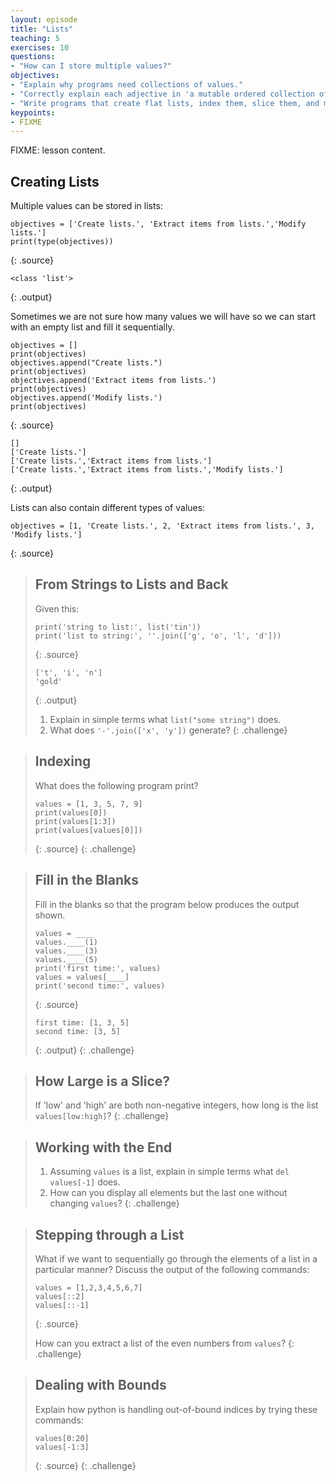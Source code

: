 ```yaml
---
layout: episode
title: "Lists"
teaching: 5
exercises: 10
questions:
- "How can I store multiple values?"
objectives:
- "Explain why programs need collections of values."
- "Correctly explain each adjective in 'a mutable ordered collection of heterogeneous values'."
- "Write programs that create flat lists, index them, slice them, and modify them through assignment and method calls."
keypoints:
- FIXME
---
```

FIXME: lesson content.

## Creating Lists

Multiple values can be stored in lists:

~~~
objectives = ['Create lists.', 'Extract items from lists.','Modify lists.']
print(type(objectives))
~~~
{: .source}

~~~
<class 'list'>
~~~
{: .output}

Sometimes we are not sure how many values we will have so we can start with an empty list and fill it sequentially.

~~~
objectives = []
print(objectives)
objectives.append("Create lists.")
print(objectives)
objectives.append('Extract items from lists.')
print(objectives)
objectives.append('Modify lists.')
print(objectives)
~~~
{: .source}

~~~
[]
['Create lists.']
['Create lists.','Extract items from lists.']
['Create lists.','Extract items from lists.','Modify lists.']
~~~
{: .output}

Lists can also contain different types of values:

~~~
objectives = [1, 'Create lists.', 2, 'Extract items from lists.', 3, 'Modify lists.']
~~~
{: .source}

> ## From Strings to Lists and Back
>
> Given this:
>
> ~~~
> print('string to list:', list('tin'))
> print('list to string:', ''.join(['g', 'o', 'l', 'd']))
> ~~~
> {: .source}
>
> ~~~
> ['t', 'i', 'n']
> 'gold'
> ~~~
> {: .output}
>
> 1. Explain in simple terms what `list("some string")` does.
> 2. What does `'-'.join(['x', 'y'])` generate?
{: .challenge}

> ## Indexing
>
> What does the following program print?
>
> ~~~
> values = [1, 3, 5, 7, 9]
> print(values[0])
> print(values[1:3])
> print(values[values[0]])
> ~~~
> {: .source}
{: .challenge}


> ## Fill in the Blanks
>
> Fill in the blanks so that the program below produces the output shown.
>
> ~~~
> values = ____
> values.____(1)
> values.____(3)
> values.____(5)
> print('first time:', values)
> values = values[____]
> print('second time:', values)
> ~~~
> {: .source}
>
> ~~~
> first time: [1, 3, 5]
> second time: [3, 5]
> ~~~
> {: .output}
{: .challenge}

> ## How Large is a Slice?
>
> If 'low' and 'high' are both non-negative integers,
> how long is the list `values[low:high]`?
{: .challenge}


> ## Working with the End
>
> 1. Assuming `values` is a list,
> explain in simple terms what `del values[-1]` does.
> 2. How can you display all elements but the last one without changing `values`?
{: .challenge}

> ## Stepping through a List
>
> What if we want to sequentially go through the elements of a list in a particular manner?
> Discuss the output of the following commands:
>
> ~~~
> values = [1,2,3,4,5,6,7]
> values[::2]
> values[::-1]
> ~~~
> {: .source}
>
> How can you extract a list of the even numbers from `values`?
{: .challenge}


> ## Dealing with Bounds
>
> Explain how python is handling out-of-bound indices by trying these commands:
>
> ~~~
> values[0:20]
> values[-1:3]
> ~~~
> {: .source}
{: .challenge}
